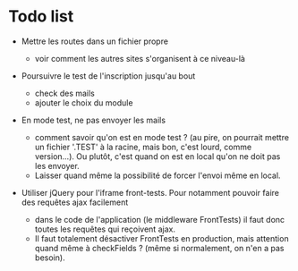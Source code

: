 # Todo list

- Mettre les routes dans un fichier propre
  * voir comment les autres sites s'organisent à ce niveau-là

- Poursuivre le test de l'inscription jusqu'au bout
  * check des mails
  * ajouter le choix du module

- En mode test, ne pas envoyer les mails
  * comment savoir qu'on est en mode test ? (au pire, on pourrait mettre un fichier '.TEST' à la racine, mais bon, c'est lourd, comme version…). Ou plutôt, c'est quand on est en local qu'on ne doit pas les envoyer.
  * Laisser quand même la possibilité de forcer l'envoi même en local.

- Utiliser jQuery pour l'iframe front-tests. Pour notamment pouvoir faire des requêtes ajax facilement
  * dans le code de l'application (le middleware FrontTests) il faut donc toutes les requêtes qui reçoivent ajax.
  * Il faut totalement désactiver FrontTests en production, mais attention quand même à checkFields ? (même si normalement, on n'en a pas besoin).
